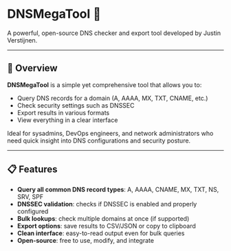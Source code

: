 # DNSMegaTool 🚀

A powerful, open-source DNS checker and export tool developed by Justin Verstijnen.

---

## 🧰 Overview

**DNSMegaTool** is a simple yet comprehensive tool that allows you to:
- Query DNS records for a domain (A, AAAA, MX, TXT, CNAME, etc.)
- Check security settings such as DNSSEC
- Export results in various formats
- View everything in a clear interface

Ideal for sysadmins, DevOps engineers, and network administrators who need quick insight into DNS configurations and security posture.

---

## 📋 Features

- **Query all common DNS record types**: A, AAAA, CNAME, MX, TXT, NS, SRV, SPF
- **DNSSEC validation**: checks if DNSSEC is enabled and properly configured
- **Bulk lookups**: check multiple domains at once (if supported)
- **Export options**: save results to CSV/JSON or copy to clipboard
- **Clean interface**: easy-to-read output even for bulk queries
- **Open-source**: free to use, modify, and integrate
